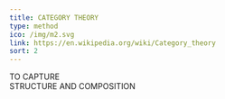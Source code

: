 ```yaml
---
title: CATEGORY THEORY
type: method
ico: /img/m2.svg
link: https://en.wikipedia.org/wiki/Category_theory
sort: 2
---
```

TO CAPTURE\
STRUCTURE AND COMPOSITION